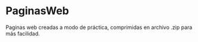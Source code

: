 # PaginasWeb
Paginas web creadas a modo de práctica, comprimidas en archivo .zip para más facilidad.
